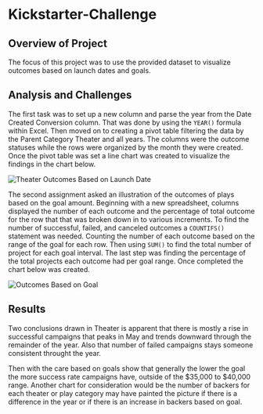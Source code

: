 # Kickstarter-Challenge
## Overview of Project

The focus of this project was to use the provided dataset to visualize outcomes based on launch dates and goals. 

## Analysis and Challenges

The first task was to set up a new column and parse the year from the Date Created Conversion column. That was done by using the `YEAR()` formula within Excel. Then moved on to creating a pivot table filtering the data by the Parent Category Theater and all years. The columns were the outcome statuses while the rows were organized by the month they were created. Once the pivot table was set a line chart was created to visualize the findings in the chart below.

![Theater Outcomes Based on Launch Date](https://github.com/racruz25/Kickstarter-Challenge/blob/main/Resources/Theater_Outcomes_vs_Launch.png)

The second assignment asked an illustration of the outcomes of plays based on the goal amount. Beginning with a new spreadsheet, columns displayed the number of each outcome and the percentage of total outcome for the row that that was broken down in to various increments. To find the number of successful, failed, and canceled outcomes a `COUNTIFS()` statement was needed. Counting the number of each outcome based on the range of the goal for each row. Then using `SUM()` to find the total number of project for each goal interval. The last step was finding the percentage of the total projects each outcome had per goal range. Once completed the chart below was created.

![Outcomes Based on Goal](https://github.com/racruz25/Kickstarter-Challenge/blob/main/Resources/Outcomes_vs_Goals.png)

## Results
Two conclusions drawn in Theater  is apparent that there is mostly a rise in successful campaigns that peaks in May and trends downward through the remainder of the year. Also that number of failed campaigns stays someone consistent throught the year.

Then with the care based on goals show that generally the lower the goal the more success rate campaigns have, outside of the $35,000 to $40,000 range.
Another chart for consideration would be the number of backers for each theater or play category may have painted the picture if there is a difference in the year or if there is an increase in backers based on goal. 

